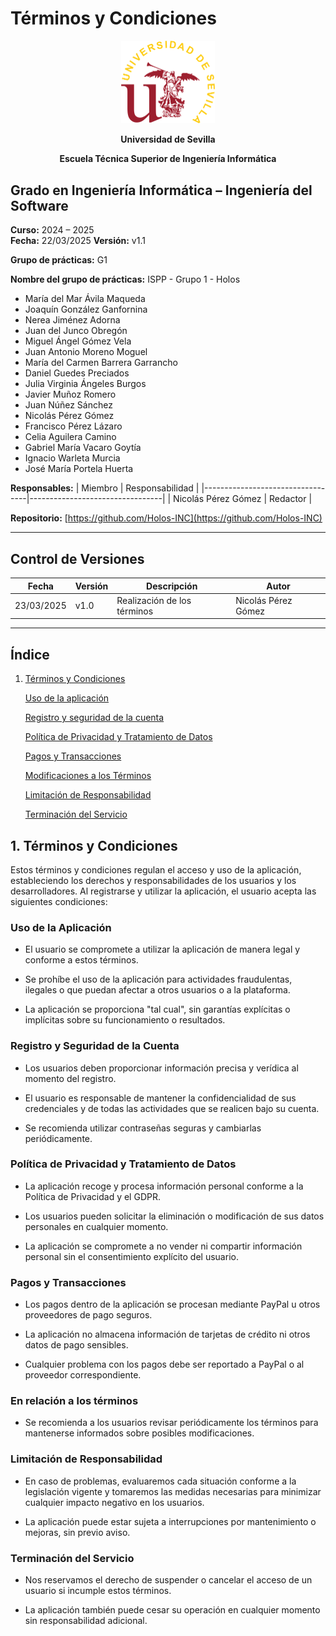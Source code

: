 # Términos y Condiciones

<p align="center">
  <img src="https://raw.githubusercontent.com/Holos-INC/Docusaurus-Holos/main/static/img/universidad-de-sevilla-logo.png" alt="Universidad de Sevilla" width="150"/>
</p>

<p align="center">
  <strong>Universidad de Sevilla</strong>
</p>
<p align="center">
  <strong>Escuela Técnica Superior de Ingeniería Informática</strong>
</p>

## Grado en Ingeniería Informática – Ingeniería del Software

**Curso:** 2024 – 2025  
**Fecha:**  22/03/2025
**Versión:**  v1.1

**Grupo de prácticas:** G1 

**Nombre del grupo de prácticas:** ISPP - Grupo 1 - Holos

- María del Mar Ávila Maqueda  
- Joaquín González Ganfornina  
- Nerea Jiménez Adorna  
- Juan del Junco Obregón  
- Miguel Ángel Gómez Vela  
- Juan Antonio Moreno Moguel  
- María del Carmen Barrera Garrancho  
- Daniel Guedes Preciados  
- Julia Virginia Ángeles Burgos  
- Javier Muñoz Romero  
- Juan Núñez Sánchez  
- Nicolás Pérez Gómez  
- Francisco Pérez Lázaro  
- Celia Aguilera Camino  
- Gabriel María Vacaro Goytía  
- Ignacio Warleta Murcia  
- José María Portela Huerta  


**Responsables:**
| Miembro                          | Responsabilidad                 |
|----------------------------------|---------------------------------|
| Nicolás Pérez Gómez              |  Redactor                       |

**Repositorio:** [https://github.com/Holos-INC](https://github.com/Holos-INC)

---

## Control de Versiones

| Fecha       | Versión | Descripción              | Autor|
|-------------|---------|--------------------------|------|
| 23/03/2025  | v1.0    | Realización de los términos  | Nicolás Pérez Gómez|


---

## Índice  

1. [Términos y Condiciones](#1-términos-y-condiciones)

    [Uso de la aplicación](#uso-de-la-aplicación)

    [Registro y seguridad de la cuenta](#registro-y-seguridad-de-la-cuenta)

    [Política de Privacidad y Tratamiento de Datos](#política-de-privacidad-y-tratamiento-de-datos)

    [Pagos y Transacciones](#pagos-y-transacciones)

    [Modificaciones a los Términos](#modificaciones-a-los-términos)

    [Limitación de Responsabilidad](#limitación-de-responsabilidad)

    [Terminación del Servicio](#terminación-del-servicio)




## 1. Términos y Condiciones 

Estos términos y condiciones regulan el acceso y uso de la aplicación, estableciendo los derechos y responsabilidades de los usuarios y los desarrolladores. Al registrarse y utilizar la aplicación, el usuario acepta las siguientes condiciones:

### Uso de la Aplicación

- El usuario se compromete a utilizar la aplicación de manera legal y conforme a estos términos.

- Se prohíbe el uso de la aplicación para actividades fraudulentas, ilegales o que puedan afectar a otros usuarios o a la plataforma.

- La aplicación se proporciona "tal cual", sin garantías explícitas o implícitas sobre su funcionamiento o resultados.

### Registro y Seguridad de la Cuenta

- Los usuarios deben proporcionar información precisa y verídica al momento del registro.

- El usuario es responsable de mantener la confidencialidad de sus credenciales y de todas las actividades que se realicen bajo su cuenta.

- Se recomienda utilizar contraseñas seguras y cambiarlas periódicamente.

### Política de Privacidad y Tratamiento de Datos

- La aplicación recoge y procesa información personal conforme a la Política de Privacidad y el GDPR.

- Los usuarios pueden solicitar la eliminación o modificación de sus datos personales en cualquier momento.

- La aplicación se compromete a no vender ni compartir información personal sin el consentimiento explícito del usuario.

### Pagos y Transacciones

- Los pagos dentro de la aplicación se procesan mediante PayPal u otros proveedores de pago seguros.

- La aplicación no almacena información de tarjetas de crédito ni otros datos de pago sensibles.

- Cualquier problema con los pagos debe ser reportado a PayPal o al proveedor correspondiente.

### En relación a los términos

- Se recomienda a los usuarios revisar periódicamente los términos para mantenerse informados sobre posibles modificaciones.

### Limitación de Responsabilidad

- En caso de problemas, evaluaremos cada situación conforme a la legislación vigente y tomaremos las medidas necesarias para minimizar cualquier impacto negativo en los usuarios.

- La aplicación puede estar sujeta a interrupciones por mantenimiento o mejoras, sin previo aviso.

### Terminación del Servicio

- Nos reservamos el derecho de suspender o cancelar el acceso de un usuario si incumple estos términos.

- La aplicación también puede cesar su operación en cualquier momento sin responsabilidad adicional.